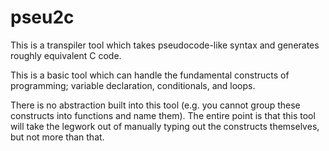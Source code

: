 # pseu2c

This is a transpiler tool which takes pseudocode-like syntax and generates roughly equivalent C code. 

This is a basic tool which can handle the fundamental constructs of programming; variable declaration, conditionals, and loops. 

There is no abstraction built into this tool (e.g. you cannot group these constructs into functions and name them). The entire point is that this tool will take the legwork out of manually typing out the constructs themselves, but not more than that. 